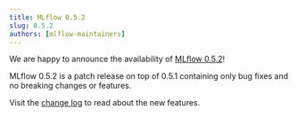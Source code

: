 ```yaml
---
title: MLflow 0.5.2
slug: 0.5.2
authors: [mlflow-maintainers]
---
```


We are happy to announce the availability of [MLflow 0.5.2](https://github.com/mlflow/mlflow/releases/tag/v0.5.2)!

MLflow 0.5.2 is a patch release on top of 0.5.1 containing only bug fixes and no breaking changes or features.

Visit the [change log](https://github.com/mlflow/mlflow/blob/master/CHANGELOG.rst#052-2018-08-24) to read about the new features.
